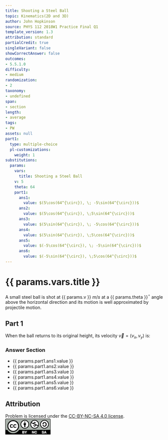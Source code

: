 ```yaml
---
title: Shooting a Steel Ball
topic: Kinematics(2D and 3D)
author: John Hopkinson
source: PHYS 112 2018W1 Practice Final Q1
template_version: 1.3
attribution: standard
partialCredit: true
singleVariant: false
showCorrectAnswer: false
outcomes:
- 5.5.1.0
difficulty:
- medium
randomization:
- 2
taxonomy:
- undefined
span:
- section
length:
- average
tags:
- PW
assets: null
part1:
  type: multiple-choice
  pl-customizations:
    weight: 1
substitutions:
  params:
    vars:
      title: Shooting a Steel Ball
    v: 5
    theta: 64
    part1:
      ans1:
        value: $(5\cos(64^{\circ}), \; -5\sin(64^{\circ}))$
      ans2:
        value: $(5\cos(64^{\circ}), \;5\sin(64^{\circ}))$
      ans3:
        value: $(5\sin(64^{\circ}), \; -5\cos(64^{\circ}))$
      ans4:
        value: $(5\sin(64^{\circ}), \;5\cos(64^{\circ}))$
      ans5:
        value: $(-5\cos(64^{\circ}), \; -5\sin(64^{\circ}))$
      ans6:
        value: $(-5\sin(64^{\circ}), \;5\cos(64^{\circ}))$
---
```

# {{ params.vars.title }}
A small steel ball is shot at {{ params.v }} $m/s$ at a {{ params.theta }}$^{\circ}$ angle above the horizontal direction and its motion is well approximated by projectile motion.

## Part 1

When the ball returns to its original height, its velocity $\overrightarrow{v} = (v_x, v_y)$ is:

### Answer Section

- {{ params.part1.ans1.value }}
- {{ params.part1.ans2.value }}
- {{ params.part1.ans3.value }}
- {{ params.part1.ans4.value }}
- {{ params.part1.ans5.value }}
- {{ params.part1.ans6.value }}

## Attribution

Problem is licensed under the [CC-BY-NC-SA 4.0 license](https://creativecommons.org/licenses/by-nc-sa/4.0/).<br> ![The Creative Commons 4.0 license requiring attribution-BY, non-commercial-NC, and share-alike-SA license.](https://raw.githubusercontent.com/firasm/bits/master/by-nc-sa.png)